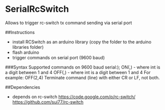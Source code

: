 # SerialRcSwitch
Allows to trigger rc-switch tx command sending via serial port

##Instructions
- install RCSwitch as an arduino library (copy the folder to the arduino libraries folder)
- flash arduino
- trigger commands on serial port (9600 baud)

###Syntax
Supported commands on 9600 baud serial:);
ON(<int>,<int>) - where int is a digit between 1 and 4
OFF(<int>,<int>) - where int is a digit between 1 and 4
For example: OFF(2,4)
Terminate command (line) with either CR or LF, not both.

##Dependencies 
- depends on rc-switch https://code.google.com/p/rc-switch/ https://github.com/sui77/rc-switch






